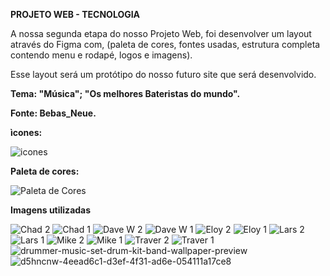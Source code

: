 **PROJETO WEB - TECNOLOGIA** 


A nossa segunda etapa do nosso Projeto Web, foi desenvolver um layout através do Figma com, 
(paleta de cores, fontes usadas, estrutura completa contendo menu e rodapé, logos e imagens).

Esse layout será um protótipo do nosso futuro site que será desenvolvido.


**Tema: "Música"; "Os melhores Bateristas do mundo".** 


**Fonte: Bebas_Neue.**


**ìcones:**


![icones](https://github.com/gustaavoosantos/Projeto-Web/assets/163207767/bf10551f-d32c-4639-8e62-08fd25526b7b)


**Paleta de cores:**


![Paleta de Cores](https://github.com/gustaavoosantos/Projeto-Web/assets/163207767/1c1ab502-b36c-40d5-8d19-17a5c8050f9b)



**Imagens utilizadas**




![Chad 2](https://github.com/gustaavoosantos/Projeto-Web/assets/163207767/0cc57ba9-bf8f-49ef-835c-5ae3161d5138)
![Chad 1](https://github.com/gustaavoosantos/Projeto-Web/assets/163207767/e60cc841-25e0-43b4-abdf-cb40ee8dbfef)
![Dave W  2](https://github.com/gustaavoosantos/Projeto-Web/assets/163207767/8296da8b-3e70-4e6e-8c7f-80473cfdb56b)
![Dave W  1](https://github.com/gustaavoosantos/Projeto-Web/assets/163207767/0d7f8ccf-6069-439b-a2ae-7bc548f88411)
![Eloy 2](https://github.com/gustaavoosantos/Projeto-Web/assets/163207767/3ff4ba8f-c4a1-4113-b885-92b77d364a98)
![Eloy 1](https://github.com/gustaavoosantos/Projeto-Web/assets/163207767/3f2bab52-e3c7-4862-9eb3-78c303166c29)
![Lars 2](https://github.com/gustaavoosantos/Projeto-Web/assets/163207767/432fd791-8a36-41f6-a488-2dd30779f793)
![Lars 1](https://github.com/gustaavoosantos/Projeto-Web/assets/163207767/c78ce366-aebe-4c0a-9221-4797b410271d)
![Mike 2](https://github.com/gustaavoosantos/Projeto-Web/assets/163207767/ed653ecb-a3f7-4287-9157-862509a3a91e)
![Mike 1](https://github.com/gustaavoosantos/Projeto-Web/assets/163207767/0c848238-6781-4ba4-8f48-527119bc9dc9)
![Traver 2](https://github.com/gustaavoosantos/Projeto-Web/assets/163207767/61cc6f6d-f156-4009-ae23-77b37ac45895)
![Traver 1](https://github.com/gustaavoosantos/Projeto-Web/assets/163207767/a01fe2c6-d32d-43b1-afef-ccd56b0d3804)
![drummer-music-set-drum-kit-band-wallpaper-preview](https://github.com/gustaavoosantos/Projeto-Web/assets/163207767/b6da9de3-0a1d-41e9-8739-4697f4038db7)
![d5hncnw-4eead6c1-d3ef-4f31-ad6e-054111a17ce8](https://github.com/gustaavoosantos/Projeto-Web/assets/163207767/8d49f8b1-779e-4a6b-b4df-783994e67be3)

